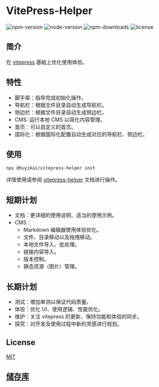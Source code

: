 # VitePress-Helper

![npm-version](https://flat.badgen.net/npm/v/@huyikai/vitepress-helper) ![node-version](https://flat.badgen.net/npm/node/@huyikai/vitepress-helper) ![npm-downloads](https://flat.badgen.net/npm/dw/@huyikai/vitepress-helper) ![license](https://flat.badgen.net/npm/license/@huyikai/vitepress-helper)

## 简介

在 [vitepress](https://vitepress.vuejs.org) 基础上优化使用体验。

## 特性

- 脚手架：指导完成初始化操作。
- 导航栏：根据文件目录自动生成导航栏。
- 侧边栏：根据文件目录自动生成侧边栏。
- CMS: 运行本地 CMS 以简化内容管理。
- 首页：可以自定义的首页。
- 国际化：根据国际化配置自动生成对应的导航栏、侧边栏。

## 使用

```shell
npx @huyikai/vitepress-helper init
```

详情使用请参阅 [vitepress-helper](https://huyikai.github.io/vitepress-helper/) 文档进行操作。

## 短期计划

- 文档：更详细的使用说明、适当的使用示例。
- CMS：
  - Markdown 编辑器使用体验优化。
  - 文件、目录移动以及拖拽移动。
  - 本地文件导入、批处理。
  - 链接内容导入。
  - 版本控制。
  - 静态资源（图片）管理。

## 长期计划

- 测试：增加单测以保证代码质量。
- 体验：优化 UI、使用逻辑、性能优化。
- 维护：关注 vitepress 的更新，保持功能和体验的同步。
- 探究：对开发及使用过程中新的灵感进行规划。

## License

[MIT](./license)

## [储存库](https://github.com/huyikai/vitepress-Helper)
